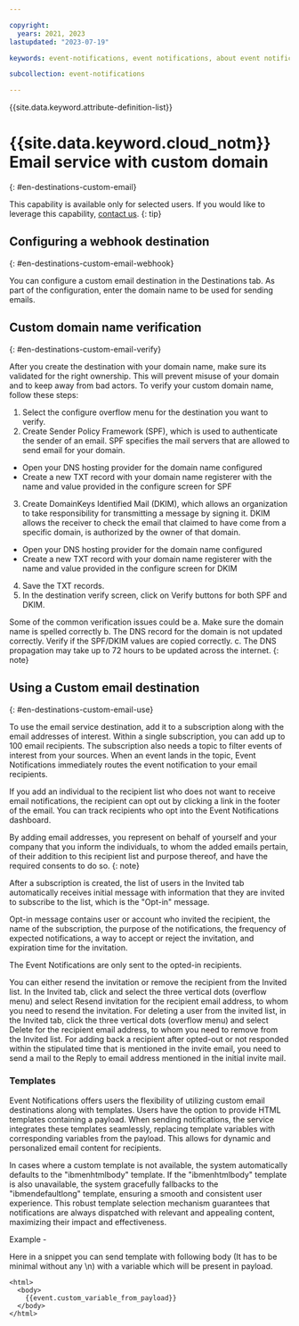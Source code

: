 ```yaml
---

copyright:
  years: 2021, 2023
lastupdated: "2023-07-19"

keywords: event-notifications, event notifications, about event notifications, destinations, email

subcollection: event-notifications

---
```


{{site.data.keyword.attribute-definition-list}}

# {{site.data.keyword.cloud_notm}} Email service with custom domain
{: #en-destinations-custom-email}

This capability is available only for selected users. If you would like to leverage this capability, [contact us](mailto:mbluemix@in.ibm.com).
{: tip}

## Configuring a webhook destination
{: #en-destinations-custom-email-webhook}

You can configure a custom email destination in the Destinations tab. As part of the configuration, enter the domain name to be used for sending emails.

## Custom domain name verification
{: #en-destinations-custom-email-verify}

After you create the destination with your domain name, make sure its validated for the right ownership. This will prevent misuse of your domain and to keep away from bad actors.
To verify your custom domain name, follow these steps:
1. Select the configure overflow menu for the destination you want to verify.
2. Create Sender Policy Framework (SPF), which is used to authenticate the sender of an email. SPF specifies the mail servers that are allowed to send email for your domain.
  * Open your DNS hosting provider for the domain name configured
  * Create a new TXT record with your domain name registerer with the name and value provided in the configure screen for SPF
3. Create DomainKeys Identified Mail (DKIM), which allows an organization to take responsibility for transmitting a message by signing it. DKIM allows the receiver to check the email that claimed to have come from a specific domain, is authorized by the owner of that domain.
  * Open your DNS hosting provider for the domain name configured
  * Create a new TXT record with your domain name registerer with the name and value provided in the configure screen for DKIM
4. Save the TXT records.
5. In the destination verify screen, click on Verify buttons for both SPF and DKIM.

Some of the common verification issues could be
a. Make sure the domain name is spelled correctly
b. The DNS record for the domain is not updated correctly. Verify if the SPF/DKIM values are copied correctly.
c. The DNS propagation may take up to 72 hours to be updated across the internet.
{: note}

## Using a Custom email destination
{: #en-destinations-custom-email-use}

To use the email service destination, add it to a subscription along with the email addresses of interest. Within a single subscription, you can add up to 100 email recipients. The subscription also needs a topic to filter events of interest from your sources. When an event lands in the topic, Event Notifications immediately routes the event notification to your email recipients.

If you add an individual to the recipient list who does not want to receive email notifications, the recipient can opt out by clicking a link in the footer of the email. You can track recipients who opt into the Event Notifications dashboard.

By adding email addresses, you represent on behalf of yourself and your company that you inform the individuals, to whom the added emails pertain, of their addition to this recipient list and purpose thereof, and have the required consents to do so.
{: note}

After a subscription is created, the list of users in the Invited tab automatically receives initial message with information that they are invited to subscribe to the list, which is the "Opt-in" message.

Opt-in message contains user or account who invited the recipient, the name of the subscription, the purpose of the notifications, the frequency of expected notifications, a way to accept or reject the invitation, and expiration time for the invitation.

The Event Notifications are only sent to the opted-in recipients.

You can either resend the invitation or remove the recipient from the Invited list. In the Invited tab, click and select the three vertical dots (overflow menu) and select Resend invitation for the recipient email address, to whom you need to resend the invitation. For deleting a user from the invited list, in the Invited tab, click the three vertical dots (overflow menu) and select Delete for the recipient email address, to whom you need to remove from the Invited list. For adding back a recipient after opted-out or not responded within the stipulated time that is mentioned in the invite email, you need to send a mail to the Reply to email address mentioned in the initial invite mail.

### Templates

Event Notifications offers users the flexibility of utilizing custom email destinations along with templates. Users have the option to provide HTML templates containing a payload. When sending notifications, the service integrates these templates seamlessly, replacing template variables with corresponding variables from the payload. This allows for dynamic and personalized email content for recipients.

In cases where a custom template is not available, the system automatically defaults to the "ibmenhtmlbody" template. If the "ibmenhtmlbody" template is also unavailable, the system gracefully fallbacks to the "ibmendefaultlong" template, ensuring a smooth and consistent user experience. This robust template selection mechanism guarantees that notifications are always dispatched with relevant and appealing content, maximizing their impact and effectiveness.

Example - 

Here in a snippet you can send template with following body (It has to be minimal without any \n) with a variable which will be present in payload.

```
<html>
  <body>
    {{event.custom_variable_from_payload}} 
  </body> 
</html>
```


